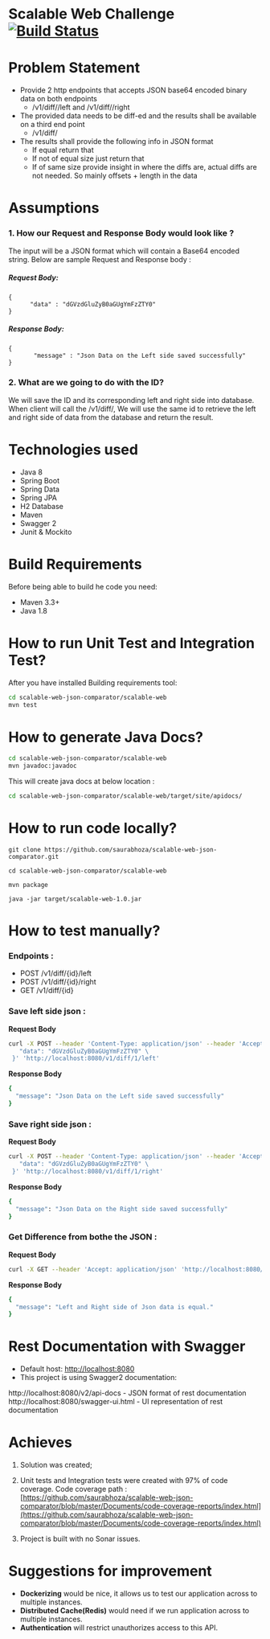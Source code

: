 **Scalable Web Challenge** [![Build Status](https://travis-ci.org/joemccann/dillinger.svg?branch=master)](https://travis-ci.org/joemccann/dillinger)
===
# **Problem Statement**

 - Provide 2 http endpoints that accepts JSON base64 encoded binary data on both endpoints
   - <host>/v1/diff/<ID>/left and <host>/v1/diff/<ID>/right
 - The provided data needs to be diff-ed and the results shall be available on a third end point
   - <host>/v1/diff/<ID>
  - The results shall provide the following info in JSON format
    - If equal return that
     - If not of equal size just return that
     - If of same size provide insight in where the diffs are, actual diffs are not needed. So mainly offsets + length in the data

# **Assumptions**

### **1. How our Request and Response Body would look like ?**

The input will be a JSON format which will contain a Base64 encoded string. Below are sample Request and Response body :

##### Request Body:
````
{
      "data" : "dGVzdGluZyB0aGUgYmFzZTY0"
}
````
##### Response Body:
````
{
       "message" : "Json Data on the Left side saved successfully"
}
````
### **2. What are we going to do with the ID?**

We will save the ID and its corresponding left and right side into database. When client will call the <host>/v1/diff/<ID>, We will use the same id to retrieve the left and right side of data from the database and return the result.

# **Technologies used**

- Java 8
- Spring Boot
- Spring Data
- Spring JPA
- H2 Database
- Maven
- Swagger 2
- Junit &amp; Mockito

# **Build Requirements**
Before being able to build he code you need:
- Maven 3.3+
- Java 1.8

# **How to run Unit Test and Integration Test?**

After you have installed Building requirements tool:
````sh
cd scalable-web-json-comparator/scalable-web
mvn test
````

# **How to generate Java Docs?**

````sh
cd scalable-web-json-comparator/scalable-web
mvn javadoc:javadoc
````
This will create java docs at below location : 
````sh
cd scalable-web-json-comparator/scalable-web/target/site/apidocs/
````

# **How to run code locally?**
````
git clone https://github.com/saurabhoza/scalable-web-json-comparator.git

cd scalable-web-json-comparator/scalable-web

mvn package

java -jar target/scalable-web-1.0.jar
````
# **How to test manually?**

### **Endpoints :**
- POST /v1/diff/{id}/left
- POST /v1/diff/{id}/right
- GET /v1/diff/{id}

### **Save left side json :**
**Request Body**
```sh
curl -X POST --header 'Content-Type: application/json' --header 'Accept: application/json' -d '{ \ 
   "data": "dGVzdGluZyB0aGUgYmFzZTY0" \ 
 }' 'http://localhost:8080/v1/diff/1/left'
 ````
**Response Body**
````sh
{
  "message": "Json Data on the Left side saved successfully"
}
````
### **Save right side json :**
**Request Body**
```sh
curl -X POST --header 'Content-Type: application/json' --header 'Accept: application/json' -d '{ \ 
   "data": "dGVzdGluZyB0aGUgYmFzZTY0" \ 
 }' 'http://localhost:8080/v1/diff/1/right'
 ````
**Response Body**
````sh
{
  "message": "Json Data on the Right side saved successfully"
} 
````
### **Get Difference from bothe the JSON :**
**Request Body**
```sh
curl -X GET --header 'Accept: application/json' 'http://localhost:8080/v1/diff/1'
 ````
**Response Body**
````sh
{
  "message": "Left and Right side of Json data is equal."
}
````

# **Rest Documentation with Swagger**

- Default host: [http://localhost:8080](http://localhost:8080/)
- This project is using Swagger2 documentation:

http://localhost:8080/v2/api-docs - JSON format of rest documentation
http://localhost:8080/swagger-ui.html - UI representation of rest documentation

# **Achieves**

1. Solution was created;
2. Unit tests and Integration tests were created with 97% of code coverage. Code coverage path : [https://github.com/saurabhoza/scalable-web-json-comparator/blob/master/Documents/code-coverage-reports/index.html](https://github.com/saurabhoza/scalable-web-json-comparator/blob/master/Documents/code-coverage-reports/index.html)


3. Project is built with no Sonar issues.

# **Suggestions for improvement**

- **Dockerizing**  would be nice, it allows us to test our application across to multiple instances.
- **Distributed Cache(Redis)** would need if we run application across to multiple instances.
- **Authentication** will restrict unauthorizes access to this API.
